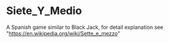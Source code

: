 # Siete_Y_Medio
A Spanish game similar to Black Jack, for detail explanation see "https://en.wikipedia.org/wiki/Sette_e_mezzo"
